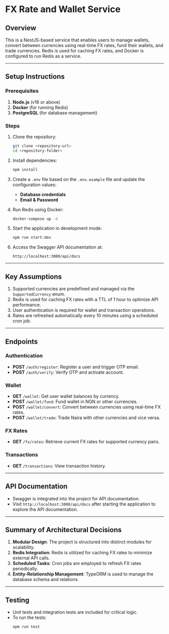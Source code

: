 
# FX Rate and Wallet Service

## Overview

This is a NestJS-based service that enables users to manage wallets, convert between currencies using real-time FX rates, fund their wallets, and trade currencies. Redis is used for caching FX rates, and Docker is configured to run Redis as a service.

---

## Setup Instructions

### Prerequisites
1. **Node.js** (v16 or above)
2. **Docker** (for running Redis)
3. **PostgreSQL** (for database management)

### Steps
1. Clone the repository:
   ```bash
   git clone <repository-url>
   cd <repository-folder>
   ```

2. Install dependencies:
   ```bash
   npm install
   ```

3. Create a `.env` file based on the `.env.example` file and update the configuration values:
   - **Database credentials**
   - **Email & Password**

4. Run Redis using Docker:
   ```bash
   docker-compose up -d
   ```

5. Start the application in development mode:
   ```bash
   npm run start:dev
   ```

6. Access the Swagger API documentation at:
   ```
   http://localhost:3000/api/docs
   ```

---

## Key Assumptions

1. Supported currencies are predefined and managed via the `SupportedCurrency` enum.
2. Redis is used for caching FX rates with a TTL of 1 hour to optimize API performance.
3. User authentication is required for wallet and transaction operations.
4. Rates are refreshed automatically every 10 minutes using a scheduled cron job.

---

## Endpoints

### Authentication
- **POST** `/auth/register`: Register a user and trigger OTP email.
- **POST** `/auth/verify`: Verify OTP and activate account.

### Wallet
- **GET** `/wallet`: Get user wallet balances by currency.
- **POST** `/wallet/fund`: Fund wallet in NGN or other currencies.
- **POST** `/wallet/convert`: Convert between currencies using real-time FX rates.
- **POST** `/wallet/trade`: Trade Naira with other currencies and vice versa.

### FX Rates
- **GET** `/fx/rates`: Retrieve current FX rates for supported currency pairs.

### Transactions
- **GET** `/transactions`: View transaction history.

---

## API Documentation

- Swagger is integrated into the project for API documentation.
- Visit `http://localhost:3000/api/docs` after starting the application to explore the API documentation.

---

## Summary of Architectural Decisions

1. **Modular Design**: The project is structured into distinct modules for scalability.
2. **Redis Integration**: Redis is utilized for caching FX rates to minimize external API calls.
3. **Scheduled Tasks**: Cron jobs are employed to refresh FX rates periodically.
4. **Entity-Relationship Management**: TypeORM is used to manage the database schema and relations.

---

## Testing

- Unit tests and integration tests are included for critical logic.
- To run the tests:
  ```bash
  npm run test
  ```
